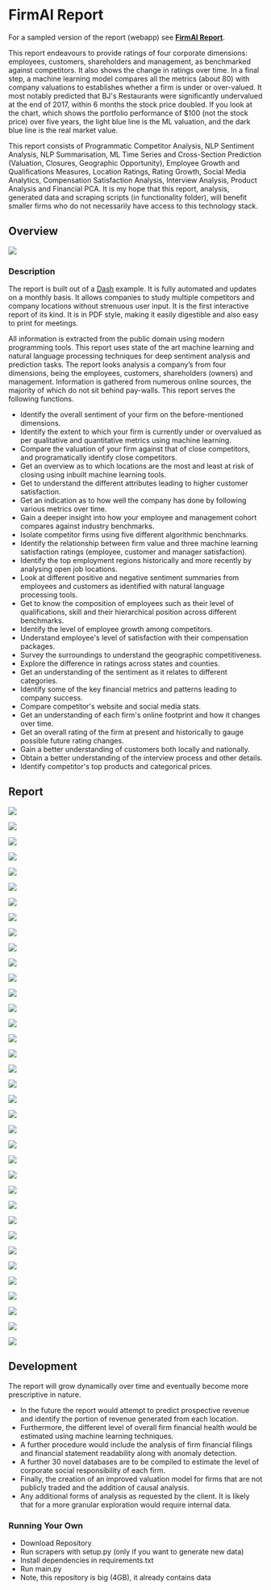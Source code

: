 
# FirmAI Report 

For a sampled version of the report (webapp) see [**FirmAI Report**](http://report.firmai.org). 

This report endeavours to provide ratings of four corporate dimensions: employees, customers, shareholders and management, as benchmarked against competitors. It also shows the change in ratings over time. In a final step, a machine learning model compares all the metrics (about 80) with company valuations to establishes whether a firm is under or over-valued. It most notably predicted that BJ's Restaurants were significantly undervalued at the end of 2017, within 6 months the stock price doubled. If you look at the chart, which shows the portfolio performance of $100 (not the stock price) over five years, the light blue line is the ML valuation, and the dark blue line is the real market value. 

This report consists of Programmatic Competitor Analysis,  NLP Sentiment Analysis, NLP Summarisation, ML Time Series and Cross-Section Prediction (Valuation, Closures, Geographic Opportunity), Employee Growth and Qualifications Measures, Location Ratings, Rating Growth, Social Media Analytics, Compensation Satisfaction Analysis, Interview Analysis, Product Analysis and Financial PCA. It is my hope that this report, analysis, generated data and scraping scripts (in functionality folder), will benefit smaller firms who do not necessarily have access to this technology stack. 

## Overview


![](https://d2mxuefqeaa7sj.cloudfront.net/s_CE83DB4FA505DA9E22D78608D2D9724ABB207FCF67EC0D449DDCF275FD745057_1530937036816_file.png)

### Description
The report is built out of a [Dash](https://plot.ly/products/dash/) example. It is fully automated and updates on a monthly basis. It allows companies to study multiple competitors and company locations without strenuous user input. It is the first interactive report of its kind. It is in PDF style, making it easily digestible and also easy to print for meetings. 

All information is extracted from the public domain using modern programming tools. This report uses state of the art machine learning and natural language processing techniques for deep sentiment analysis and prediction tasks. The report looks analysis a company’s from four dimensions, being the employees, customers, shareholders (owners) and management. Information is gathered from numerous online sources, the majority of which do not sit behind pay-walls. This report serves the following functions. 


- Identify the overall sentiment of your firm on the before-mentioned dimensions.
- Identify the extent to which your firm is currently under or overvalued as per qualitative and quantitative metrics using machine learning.
- Compare the valuation of your firm against that of close competitors, and programatically identify close competitors. 
- Get an overview as to which locations are the most and least at risk of closing using inbuilt machine learning tools. 
- Get to understand the different attributes leading to higher customer satisfaction.
- Get an indication as to how well the company has done by following various metrics over time.
- Gain a deeper insight into how your employee and management cohort compares against industry benchmarks.
- Isolate competitor firms using five different algorithmic benchmarks.
- Identify the relationship between firm value and three machine learning satisfaction ratings (employee, customer and manager satisfaction).
- Identify the top employment regions historically and more recently by analysing open job locations.
- Look at different positive and negative sentiment summaries from employees and customers as identified with natural language processing tools. 
- Get to know the composition of employees such as their level of qualifications, skill and their hierarchical position across different benchmarks.
- Identify the level of employee growth among competitors.
- Understand employee's level of satisfaction with their compensation packages.
- Survey the surroundings to understand the geographic competitiveness.
- Explore the difference in ratings across states and counties.
- Get an understanding of the sentiment as it relates to different categories.
- Identify some of the key financial metrics and patterns leading to company success.
- Compare competitor's website and social media stats.
- Get an understanding of each firm's online footprint and how it changes over time.
- Get an overall rating of the firm at present and historically to gauge possible future rating changes.
- Gain a better understanding of customers both locally and nationally.
- Obtain a better understanding of the interview process and other details.
- Identify competitor's top products and categorical prices.

## Report

![](https://d2mxuefqeaa7sj.cloudfront.net/s_CE83DB4FA505DA9E22D78608D2D9724ABB207FCF67EC0D449DDCF275FD745057_1530937036816_file.png)

![](https://d2mxuefqeaa7sj.cloudfront.net/s_CE83DB4FA505DA9E22D78608D2D9724ABB207FCF67EC0D449DDCF275FD745057_1530934297573_file.png)

![](https://d2mxuefqeaa7sj.cloudfront.net/s_CE83DB4FA505DA9E22D78608D2D9724ABB207FCF67EC0D449DDCF275FD745057_1530934324829_file.png)

![](https://d2mxuefqeaa7sj.cloudfront.net/s_CE83DB4FA505DA9E22D78608D2D9724ABB207FCF67EC0D449DDCF275FD745057_1530934357155_file.png)

![](https://d2mxuefqeaa7sj.cloudfront.net/s_CE83DB4FA505DA9E22D78608D2D9724ABB207FCF67EC0D449DDCF275FD745057_1530934392897_file.png)

![](https://d2mxuefqeaa7sj.cloudfront.net/s_CE83DB4FA505DA9E22D78608D2D9724ABB207FCF67EC0D449DDCF275FD745057_1530934411377_file.png)

![](https://d2mxuefqeaa7sj.cloudfront.net/s_CE83DB4FA505DA9E22D78608D2D9724ABB207FCF67EC0D449DDCF275FD745057_1530934428847_file.png)

![](https://d2mxuefqeaa7sj.cloudfront.net/s_CE83DB4FA505DA9E22D78608D2D9724ABB207FCF67EC0D449DDCF275FD745057_1530934451242_file.png)

![](https://d2mxuefqeaa7sj.cloudfront.net/s_CE83DB4FA505DA9E22D78608D2D9724ABB207FCF67EC0D449DDCF275FD745057_1530934466666_file.png)

![](https://d2mxuefqeaa7sj.cloudfront.net/s_CE83DB4FA505DA9E22D78608D2D9724ABB207FCF67EC0D449DDCF275FD745057_1530934489417_file.png)

![](https://d2mxuefqeaa7sj.cloudfront.net/s_CE83DB4FA505DA9E22D78608D2D9724ABB207FCF67EC0D449DDCF275FD745057_1530934552296_file.png)

![](https://d2mxuefqeaa7sj.cloudfront.net/s_CE83DB4FA505DA9E22D78608D2D9724ABB207FCF67EC0D449DDCF275FD745057_1530934581645_file.png)

![](https://d2mxuefqeaa7sj.cloudfront.net/s_CE83DB4FA505DA9E22D78608D2D9724ABB207FCF67EC0D449DDCF275FD745057_1530934596658_file.png)

![](https://d2mxuefqeaa7sj.cloudfront.net/s_CE83DB4FA505DA9E22D78608D2D9724ABB207FCF67EC0D449DDCF275FD745057_1530934617698_file.png)

![](https://d2mxuefqeaa7sj.cloudfront.net/s_CE83DB4FA505DA9E22D78608D2D9724ABB207FCF67EC0D449DDCF275FD745057_1530934632476_file.png)

![](https://d2mxuefqeaa7sj.cloudfront.net/s_CE83DB4FA505DA9E22D78608D2D9724ABB207FCF67EC0D449DDCF275FD745057_1530934665674_file.png)



![](https://d2mxuefqeaa7sj.cloudfront.net/s_CE83DB4FA505DA9E22D78608D2D9724ABB207FCF67EC0D449DDCF275FD745057_1530934688913_file.png)

![](https://d2mxuefqeaa7sj.cloudfront.net/s_CE83DB4FA505DA9E22D78608D2D9724ABB207FCF67EC0D449DDCF275FD745057_1530934703363_file.png)

![](https://d2mxuefqeaa7sj.cloudfront.net/s_CE83DB4FA505DA9E22D78608D2D9724ABB207FCF67EC0D449DDCF275FD745057_1530934727876_file.png)

![](https://d2mxuefqeaa7sj.cloudfront.net/s_CE83DB4FA505DA9E22D78608D2D9724ABB207FCF67EC0D449DDCF275FD745057_1530934767742_file.png)

![](https://d2mxuefqeaa7sj.cloudfront.net/s_CE83DB4FA505DA9E22D78608D2D9724ABB207FCF67EC0D449DDCF275FD745057_1530934791459_file.png)

![](https://d2mxuefqeaa7sj.cloudfront.net/s_CE83DB4FA505DA9E22D78608D2D9724ABB207FCF67EC0D449DDCF275FD745057_1530934853940_file.png)

![](https://d2mxuefqeaa7sj.cloudfront.net/s_CE83DB4FA505DA9E22D78608D2D9724ABB207FCF67EC0D449DDCF275FD745057_1530934874025_file.png)

![](https://d2mxuefqeaa7sj.cloudfront.net/s_CE83DB4FA505DA9E22D78608D2D9724ABB207FCF67EC0D449DDCF275FD745057_1530934888249_file.png)

![](https://d2mxuefqeaa7sj.cloudfront.net/s_CE83DB4FA505DA9E22D78608D2D9724ABB207FCF67EC0D449DDCF275FD745057_1530934912692_file.png)

![](https://d2mxuefqeaa7sj.cloudfront.net/s_CE83DB4FA505DA9E22D78608D2D9724ABB207FCF67EC0D449DDCF275FD745057_1530934933046_file.png)

![](https://d2mxuefqeaa7sj.cloudfront.net/s_CE83DB4FA505DA9E22D78608D2D9724ABB207FCF67EC0D449DDCF275FD745057_1530934961314_file.png)

![](https://d2mxuefqeaa7sj.cloudfront.net/s_CE83DB4FA505DA9E22D78608D2D9724ABB207FCF67EC0D449DDCF275FD745057_1530934985765_file.png)

![](https://d2mxuefqeaa7sj.cloudfront.net/s_CE83DB4FA505DA9E22D78608D2D9724ABB207FCF67EC0D449DDCF275FD745057_1530935028098_file.png)

![](https://d2mxuefqeaa7sj.cloudfront.net/s_CE83DB4FA505DA9E22D78608D2D9724ABB207FCF67EC0D449DDCF275FD745057_1530935045793_file.png)

![](https://d2mxuefqeaa7sj.cloudfront.net/s_CE83DB4FA505DA9E22D78608D2D9724ABB207FCF67EC0D449DDCF275FD745057_1530935098402_file.png)

![](https://d2mxuefqeaa7sj.cloudfront.net/s_CE83DB4FA505DA9E22D78608D2D9724ABB207FCF67EC0D449DDCF275FD745057_1530935148293_file.png)

![](https://d2mxuefqeaa7sj.cloudfront.net/s_CE83DB4FA505DA9E22D78608D2D9724ABB207FCF67EC0D449DDCF275FD745057_1530935178291_file.png)

![](https://d2mxuefqeaa7sj.cloudfront.net/s_CE83DB4FA505DA9E22D78608D2D9724ABB207FCF67EC0D449DDCF275FD745057_1530935209253_file.png)

![](https://d2mxuefqeaa7sj.cloudfront.net/s_CE83DB4FA505DA9E22D78608D2D9724ABB207FCF67EC0D449DDCF275FD745057_1530935225647_file.png)

![](https://d2mxuefqeaa7sj.cloudfront.net/s_CE83DB4FA505DA9E22D78608D2D9724ABB207FCF67EC0D449DDCF275FD745057_1530935294253_file.png)


## Development

The report will grow dynamically over time and eventually become more prescriptive in nature.   


- In the future the report would attempt to predict prospective revenue and identify the portion of revenue generated from each location.
- Furthermore, the different level of overall firm financial health would be estimated using machine learning techniques.
- A further procedure would include the analysis of firm financial filings and financial statement readability along with anomaly detection.
- A further 30 novel databases are to be compiled to estimate the level of corporate social responsibility of each firm.
- Finally, the creation of an improved valuation model for firms that are not publicly traded and the addition of causal analysis.
- Any additional forms of analysis as requested by the client. It is likely that for a more granular exploration would require internal data.

### Running Your Own

- Download Repository
- Run scrapers with setup.py (only if you want to generate new data)
- Install dependencies in requirements.txt
- Run main.py
- Note, this repository is big (4GB), it already contains data


